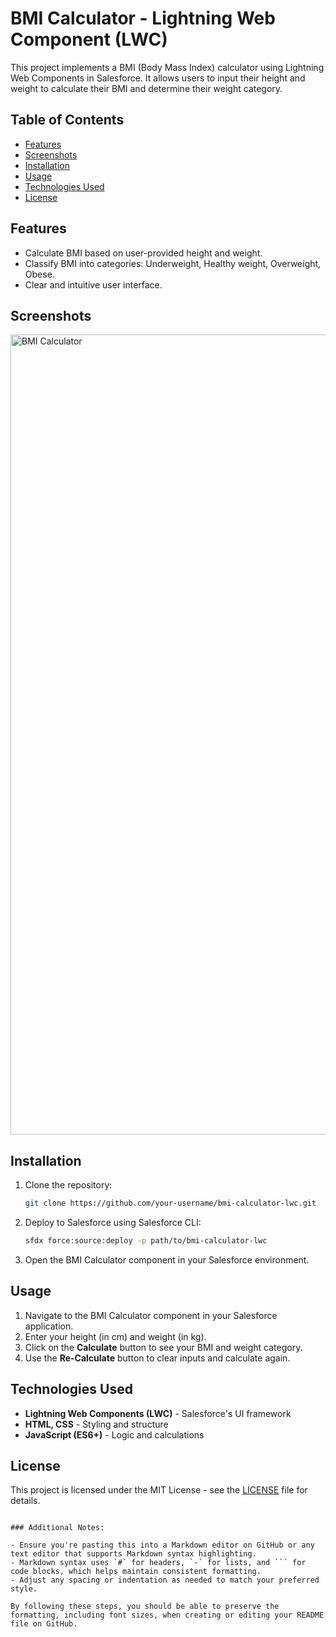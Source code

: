 
# BMI Calculator - Lightning Web Component (LWC)

This project implements a BMI (Body Mass Index) calculator using Lightning Web Components in Salesforce. It allows users to input their height and weight to calculate their BMI and determine their weight category.

## Table of Contents

- [Features](#features)
- [Screenshots](#screenshots)
- [Installation](#installation)
- [Usage](#usage)
- [Technologies Used](#technologies-used)
- [License](#license)

## Features

- Calculate BMI based on user-provided height and weight.
- Classify BMI into categories: Underweight, Healthy weight, Overweight, Obese.
- Clear and intuitive user interface.

## Screenshots

<img width="1280" alt="BMI Calculator" src="https://github.com/Devanshde/myPortfolio/assets/65611860/123ec2f3-5eff-4574-b28f-393014847bd1">


## Installation

1. Clone the repository:

   ```bash
   git clone https://github.com/your-username/bmi-calculator-lwc.git
   ```

2. Deploy to Salesforce using Salesforce CLI:

   ```bash
   sfdx force:source:deploy -p path/to/bmi-calculator-lwc
   ```

3. Open the BMI Calculator component in your Salesforce environment.

## Usage

1. Navigate to the BMI Calculator component in your Salesforce application.
2. Enter your height (in cm) and weight (in kg).
3. Click on the **Calculate** button to see your BMI and weight category.
4. Use the **Re-Calculate** button to clear inputs and calculate again.

## Technologies Used

- **Lightning Web Components (LWC)** - Salesforce's UI framework
- **HTML, CSS** - Styling and structure
- **JavaScript (ES6+)** - Logic and calculations

## License

This project is licensed under the MIT License - see the [LICENSE](LICENSE) file for details.
```

### Additional Notes:

- Ensure you're pasting this into a Markdown editor on GitHub or any text editor that supports Markdown syntax highlighting.
- Markdown syntax uses `#` for headers, `-` for lists, and ``` for code blocks, which helps maintain consistent formatting.
- Adjust any spacing or indentation as needed to match your preferred style.

By following these steps, you should be able to preserve the formatting, including font sizes, when creating or editing your README file on GitHub.

